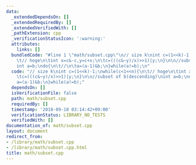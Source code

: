 ```yaml
---
data:
  _extendedDependsOn: []
  _extendedRequiredBy: []
  _extendedVerifiedWith: []
  _pathExtension: cpp
  _verificationStatusIcon: ':warning:'
  attributes:
    links: []
  bundledCode: "#line 1 \"math/subset.cpp\"\n// size k\nint c=(1<<k)-1;\nwhile(c<1<<n){\n\
    \t// hoge\n\tint x=c&-c,y=c+x;\n\tc=(((c&~y)/x)>>1)|y;\n}\n\n//subset of b(descending)\n\
    int a=b;\ndo{\n\t//\n\ta=(a-1)&b;\n}while(a!=b);\n"
  code: "// size k\nint c=(1<<k)-1;\nwhile(c<1<<n){\n\t// hoge\n\tint x=c&-c,y=c+x;\n\
    \tc=(((c&~y)/x)>>1)|y;\n}\n\n//subset of b(descending)\nint a=b;\ndo{\n\t//\n\t\
    a=(a-1)&b;\n}while(a!=b);"
  dependsOn: []
  isVerificationFile: false
  path: math/subset.cpp
  requiredBy: []
  timestamp: '2018-09-18 03:14:42+09:00'
  verificationStatus: LIBRARY_NO_TESTS
  verifiedWith: []
documentation_of: math/subset.cpp
layout: document
redirect_from:
- /library/math/subset.cpp
- /library/math/subset.cpp.html
title: math/subset.cpp
---
```

